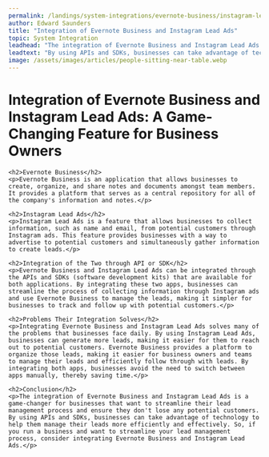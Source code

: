 ```yaml
---
permalink: /landings/system-integrations/evernote-business/instagram-lead-ads
author: Edward Saunders
title: "Integration of Evernote Business and Instagram Lead Ads"
topic: System Integration
leadhead: "The integration of Evernote Business and Instagram Lead Ads is a game-changer for businesses that want to streamline their lead management process and ensure they don't lose any potential customers"
leadtext: "By using APIs and SDKs, businesses can take advantage of technology to help them manage their leads more efficiently and effectively. So, if you run a business and want to streamline your lead management process, consider integrating Evernote Business and Instagram Lead Ads."
image: /assets/images/articles/people-sitting-near-table.webp
---
```

<div class="arttext">	<h1>Integration of Evernote Business and Instagram Lead Ads: A Game-Changing Feature for Business Owners</h1>
	
	<h2>Evernote Business</h2>
	<p>Evernote Business is an application that allows businesses to create, organize, and share notes and documents amongst team members. It provides a platform that serves as a central repository for all of the company's information and notes.</p>
	
	<h2>Instagram Lead Ads</h2>
	<p>Instagram Lead Ads is a feature that allows businesses to collect information, such as name and email, from potential customers through Instagram ads. This feature provides businesses with a way to advertise to potential customers and simultaneously gather information to create leads.</p>
	
	<h2>Integration of the Two through API or SDK</h2>
	<p>Evernote Business and Instagram Lead Ads can be integrated through the APIs and SDKs (software development kits) that are available for both applications. By integrating these two apps, businesses can streamline the process of collecting information through Instagram ads and use Evernote Business to manage the leads, making it simpler for businesses to track and follow up with potential customers.</p>
	
	<h2>Problems Their Integration Solves</h2>
	<p>Integrating Evernote Business and Instagram Lead Ads solves many of the problems that businesses face daily. By using Instagram Lead Ads, businesses can generate more leads, making it easier for them to reach out to potential customers. Evernote Business provides a platform to organize those leads, making it easier for business owners and teams to manage their leads and efficiently follow through with leads. By integrating both apps, businesses avoid the need to switch between apps manually, thereby saving time.</p>
	
	<h2>Conclusion</h2>
	<p>The integration of Evernote Business and Instagram Lead Ads is a game-changer for businesses that want to streamline their lead management process and ensure they don't lose any potential customers. By using APIs and SDKs, businesses can take advantage of technology to help them manage their leads more efficiently and effectively. So, if you run a business and want to streamline your lead management process, consider integrating Evernote Business and Instagram Lead Ads.</p>
</div>